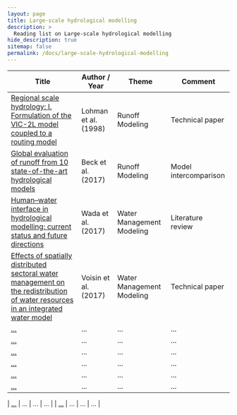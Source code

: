 ```yaml
---
layout: page
title: Large-scale hydrological modelling
description: >
  Reading list on Large-scale hydrological modelling
hide_description: true
sitemap: false
permalink: /docs/large-scale-hydrological-modelling
---
```


| **Title** | **Author / Year** | **Theme** | **Comment** |
|-----------|-------------------|-----------|-------------|
| [Regional scale hydrology: I. Formulation of the VIC-2L model coupled to a routing model](https://www.tandfonline.com/doi/pdf/10.1080/02626669809492107) | Lohman et al. (1998) | Runoff Modeling | Technical paper |
| [Global evaluation of runoff from 10 state-of-the-art hydrological models](https://hess.copernicus.org/articles/21/2881/2017/hess-21-2881-2017.pdf) | Beck et al. (2017) | Runoff Modeling | Model intercomparison |
| [Human–water interface in hydrological modelling: current status and future directions](https://hess.copernicus.org/articles/21/4169/2017/hess-21-4169-2017.pdf) | Wada et al. (2017) | Water Management Modeling | Literature review |
| [Effects of spatially distributed sectoral water management on the redistribution of water resources in an integrated water model](https://agupubs.onlinelibrary.wiley.com/doi/pdfdirect/10.1002/2016WR019767) | Voisin et al. (2017) | Water Management Modeling | Technical paper |
| [...]() | ... | ... | ... |
| [...]() | ... | ... | ... |
| [...]() | ... | ... | ... |
| [...]() | ... | ... | ... |
| [...]() | ... | ... | ... |
| [...]() | ... | ... | ... |

| [...]() | ... | ... | ... |
| [...]() | ... | ... | ... |




			
